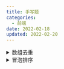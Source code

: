 ```yaml
---
title: 手写题
categories:
  - 前端
date: 2022-02-18
updated: 2022-02-20
---
```


<details>
<summary>数组去重</summary>
1. 新建一个数组，遍历去要重的数组，当值不在新数组的时候（indexOf 为-1 或 includes 为false）就加入该新数组中

```js
function unique(arr) {
  var newArr = []
  for (var i = 0; i < arr.length; i++) {
    if (newArr.indexOf(arr[i]) === -1) {
      newArr.push(arr[i])
    }
  }
  return newArr
}
```

2. 数组下标判断：如果当前数组的第 i 项在当前数组中第一次出现的位置不是 i，那么表示第 i 项是重复的，忽略掉。否则存入结果数组

```js
function unique(arr) {
  var newArr = []
  for (var i = 0; i < arr.length; i++) {
    if (arr.indexOf(arr[i]) === i) {
      newArr.push(arr[i])
    }
  }
  return newArr
}
```

- hash去重
```js
function Deduplication(arr) {
  var result = []
  var hashMap = {}
  for (var i = 0; i < arr.length; i++) {
    var temp = arr[i]
    if (!hashMap[temp]) {
      hashMap[temp] = true
      result.push(temp)
    }
  }
  return result
}
```

3. ES6 实现

```js
function unique(arr) {
  var x = new Set(arr)
  return [...x]
}
```
</details>

<details>
<summary>冒泡排序</summary>

```js
// 将数组中的数从小到大排列
var arr = [1, 4, 6, 7, 9, 3, 5, 8]
// var numi = 0
// var numj = 0
for (var j = 0; j < arr.length - 1; j++) {
  // numj += 1
  var flag = true
  for (var i = 0; i < arr.length - 1 - j; i++) {
    // document.write('(' + arr[i] + ',' + arr[i + 1] + ')')
    // numi += 1
    // 两两比较，如果前面的大于后面的，交换位置
    if (arr[i] > arr[i + 1]) {
      flag = false
      var temp
      temp = arr[i]
      arr[i] = arr[i + 1]
      arr[i + 1] = temp
      // document.write('交换了')
    }
  }
  // document.write('，arr=（' + arr + '）')
  // document.write('<br>')
  // 如果一趟下来，一次交换都没有做，说明就已经排好序，就不需要继续比
  if (flag) {
    break
  }
}
```
</details>
